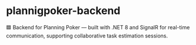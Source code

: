 # plannigpoker-backend
🟦 Backend for Planning Poker — built with .NET 8 and SignalR for real-time communication, supporting collaborative task estimation sessions.
